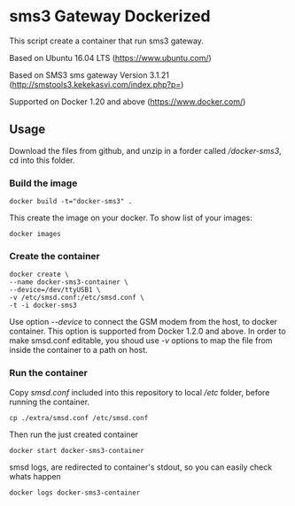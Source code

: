 # sms3 Gateway Dockerized
This script create a container that run sms3 gateway.

Based on Ubuntu 16.04 LTS (https://www.ubuntu.com/)

Based on SMS3 sms gateway Version 3.1.21 (http://smstools3.kekekasvi.com/index.php?p=)

Supported on Docker 1.20 and above (https://www.docker.com/)

## Usage
Download the files from github, and unzip in a forder called _/docker-sms3_, cd into this folder.

### Build the image
```shell
docker build -t="docker-sms3" .
```
This create the image on your docker. To show list of your images:
```shell
docker images
```
### Create the container
```shell
docker create \
--name docker-sms3-container \
--device=/dev/ttyUSB1 \
-v /etc/smsd.conf:/etc/smsd.conf \
-t -i docker-sms3
```
Use option _--device_ to connect the GSM modem from the host, to docker container. This option is supported from Docker 1.2.0 and above.
In order to make smsd.conf editable, you shoud use _-v_ options to map the file from inside the container to a path on host.
### Run the container
Copy _smsd.conf_ included into this repository to local _/etc_ folder, before running the container.
```shell
cp ./extra/smsd.conf /etc/smsd.conf
```
Then run the just created container
```shell
docker start docker-sms3-container
```
smsd logs, are redirected to container's stdout, so you can easily check whats happen
```shell
docker logs docker-sms3-container
```
